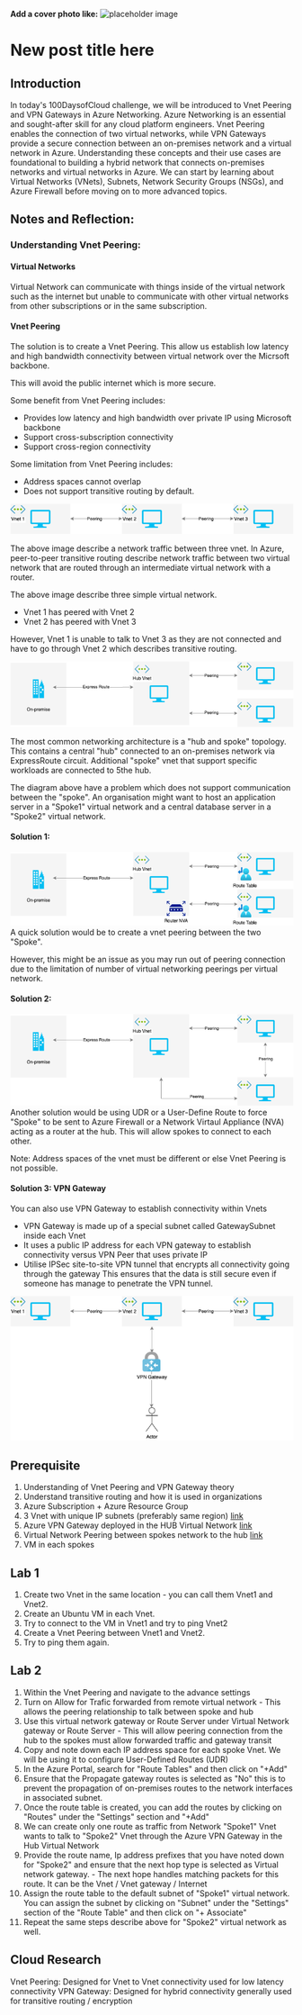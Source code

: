 **Add a cover photo like:**
![placeholder image](https://via.placeholder.com/1200x600)

# New post title here

## Introduction

In today's 100DaysofCloud challenge, we will be introduced to Vnet Peering and VPN Gateways in Azure Networking. Azure Networking is an essential and sought-after skill for any cloud platform engineers. Vnet Peering enables the connection of two virtual networks, while VPN Gateways provide a secure connection between an on-premises network and a virtual network in Azure. Understanding these concepts and their use cases are foundational to building a hybrid network that connects on-premises networks and virtual networks in Azure. We can start by learning about Virtual Networks (VNets), Subnets, Network Security Groups (NSGs), and Azure Firewall before moving on to more advanced topics.

## Notes and Reflection:

### Understanding Vnet Peering:
#### Virtual Networks
Virtual Network can communicate with things inside of the virtual network such as the internet but unable to communicate with other virtual networks from other subscriptions or in the same subscription. 

#### Vnet Peering
The solution is to create a Vnet Peering. This allow us establish low latency and high bandwidth connectivity between virtual network over the Micrsoft backbone. 

This will avoid the public internet which is more secure. 

Some benefit from Vnet Peering includes:
* Provides low latency and high bandwidth over private IP using Microsoft backbone 
* Support cross-subscription connectivity 
* Support cross-region connectivity

Some limitation from Vnet Peering includes:
* Address spaces cannot overlap
* Does not support transitive routing by default. 

<img src="Problem02.png">

The above image describe a network traffic between three vnet. In Azure, peer-to-peer transitive routing describe network traffic between two virtual network that are routed through an intermediate virtual network with a router. 

The above image describe three simple virtual network. 
- Vnet 1 has peered with Vnet 2 
- Vnet 2 has peered with Vnet 3 

However, Vnet 1 is unable to talk to Vnet 3 as they are not connected and have to go through Vnet 2 which describes transitive routing. 

<img src="Problem01.png">

The most common networking architecture is a "hub and spoke" topology. This contains a central "hub" connected to an on-premises network via ExpressRoute circuit. Additional "spoke" vnet that support specific workloads are connected to 5the hub. 

The diagram above have a problem which does not support communication between the "spoke". An organisation might want to host an application server in a "Spoke1" virtual network and a central database server in a "Spoke2" virtual network. 

#### Solution 1: 
<img src="Solution01.png">
A quick solution would be to create a vnet peering between the two "Spoke". 

However, this might be an issue as you may run out of peering connection due to the limitation of number of virtual networking peerings per virtual network. 

#### Solution 2: 
<img src="Solution01-2.png">
Another solution would be using UDR or a User-Define Route to force "Spoke" to be sent to Azure Firewall or a Network Virtaul Appliance (NVA) acting as a router at the hub. This will allow spokes to connect to each other. 

Note: Address spaces of the vnet must be different or else Vnet Peering is not possible. 

#### Solution 3: VPN Gateway
You can also use VPN Gateway to establish connectivity within Vnets

* VPN Gateway is made up of a special subnet called GatewaySubnet inside each Vnet
* It uses a public IP address for each VPN gateway to establish connectivity versus VPN Peer that uses private IP
* Utilise IPSec site-to-site VPN tunnel that encrypts all connectivity going through the gateway
This ensures that the data is still secure even if someone has manage to penetrate the VPN tunnel. 

<img src="Solution02.png">


## Prerequisite

1) Understanding of Vnet Peering and VPN Gateway theory
2) Understand transitive routing and how it is used in organizations
3) Azure Subscription + Azure Resource Group 
4) 3 Vnet with unique IP subnets (preferably same region) [link](https://learn.microsoft.com/en-us/azure/virtual-network/quick-create-portal)
5) Azure VPN Gateway deployed in the HUB Virtual Network [link](https://learn.microsoft.com/en-us/azure/vpn-gateway/tutorial-create-gateway-portal#VNetGateway)
6) Virtual Network Peering between spokes network to the hub [link](https://learn.microsoft.com/en-us/azure/vpn-gateway/vpn-gateway-peering-gateway-transit#same)
7) VM in each spokes

## Lab 1

1) Create two Vnet in the same location - you can call them Vnet1 and Vnet2.
2) Create an Ubuntu VM in each Vnet.  
3) Try to connect to the VM in Vnet1 and try to ping Vnet2
4) Create a Vnet Peering between Vnet1 and Vnet2.
5) Try to ping them again. 

## Lab 2

1) Within the Vnet Peering and navigate to the advance settings
2) Turn on Allow for Trafic forwarded from remote virtual network - This allows the peering relationship to talk between spoke and hub
3) Use this virtual network gateway or Route Server under Virtual Network gateway or Route Server - This will allow peering connection from the hub to the spokes must allow forwarded traffic and gateway transit
4) Copy and note down each IP address space for each spoke Vnet. We will be using it to configure User-Defined Routes (UDR)
5) In the Azure Portal, search for "Route Tables" and then click on "+Add" 
6) Ensure that the Propagate gateway routes is selected as "No" this is to prevent the propagation of on-premises routes to the network interfaces in associated subnet. 
7) Once the route table is created, you can add the routes by clicking on "Routes" under the "Settings" section and "+Add" 
8) We can create only one route as traffic from Network "Spoke1" Vnet wants to talk to "Spoke2" Vnet through the Azure VPN Gateway in the Hub Virtual Network
9) Provide the route name, Ip address prefixes that you have noted down for "Spoke2" and ensure that the next hop type is selected as Virtual network gateway. - The next hope handles matching packets for this route. It can be the Vnet / Vnet gateway / Internet 
10) Assign the route table to the default subnet of "Spoke1" virtual network. You can assign the subnet by clicking on "Subnet" under the "Settings" section of the "Route Table" and then click on "+ Associate" 
11) Repeat the same steps describe above for "Spoke2" virtual network as well. 

## Cloud Research

Vnet Peering: Designed for Vnet to Vnet connectivity used for low latency connectivity
VPN Gateway: Designed for hybrid connectivity generally used for transitive routing / encryption 

